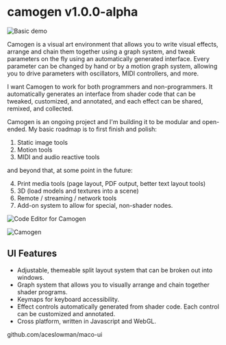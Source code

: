 # camogen v1.0.0-alpha

![Basic demo](https://cdn.glitch.com/dc2a8e0d-c671-426a-903d-ad1a4fc36b99%2FScreenshot%202021-01-19%2022%3A35%3A02.png?v=1611173120078)

Camogen is a visual art environment that allows you to write visual effects, arrange and chain them together using a graph system, and tweak parameters on the fly using an automatically generated interface. Every parameter can be changed by hand or by a motion graph system, allowing you to drive parameters with oscillators, MIDI controllers, and more.

I want Camogen to work for both programmers and non-programmers. It automatically generates an interface from shader code that can be tweaked, customized, and annotated, and each effect can be shared, remixed, and collected.

Camogen is an ongoing project and I'm building it to be modular and open-ended. My basic roadmap is to first finish and polish:

1. Static image tools
2. Motion tools
3. MIDI and audio reactive tools

and beyond that, at some point in the future:

4. Print media tools (page layout, PDF output, better text layout tools)
5. 3D (load models and textures into a scene)
6. Remote / streaming / network tools
7. Add-on system to allow for special, non-shader nodes.

![Code Editor for Camogen](https://cdn.glitch.com/dc2a8e0d-c671-426a-903d-ad1a4fc36b99%2FScreenshot%202021-01-19%2022%3A59%3A33.png?v=1611173114513)

![Camogen](https://cdn.glitch.com/dc2a8e0d-c671-426a-903d-ad1a4fc36b99%2Fmain.png?v=1609269460983)


## UI Features

- Adjustable, themeable split layout system that can be broken out into windows.
- Graph system that allows you to visually arrange and chain together shader programs.
- Keymaps for keyboard accessibility.
- Effect controls automatically generated from shader code. Each control can be customized and annotated.
- Cross platform, written in Javascript and WebGL.

github.com/aceslowman/maco-ui
